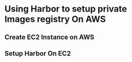 # Using Harbor to setup private Images registry On AWS
## Create EC2 Instance on AWS
## Setup Harbor On EC2
